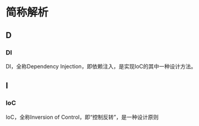 # 简称解析

## D

### DI

DI，全称Dependency Injection，即依赖注入，是实现IoC的其中一种设计方法。

## I

### IoC

IoC，全称Inversion of Control，即“控制反转”，是一种设计原则
